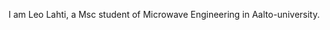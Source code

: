 I am Leo Lahti, a Msc student of Microwave Engineering in Aalto-university. 
<!---
TileHalo/TileHalo is a ✨ special ✨ repository because its `README.md` (this file) appears on your GitHub profile.
You can click the Preview link to take a look at your changes.
--->
